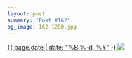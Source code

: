 ```yaml
---
layout: post
summary: 'Post #162'
og_image: 162-1280.jpg
---
```


<p>
 <time>
  <a href="/162">
   {{ page.date | date: "%B %-d, %Y" }}
  </a>
 </time>
 <a href="/162">
  <img data-taken="11/8/2013" sizes="(min-width: 700px) 50vw, calc(100vw - 2rem)" src="{{ site.assets_url }}/162-640.jpg" srcset="{{ site.assets_url }}/162-1280.jpg 1280w, {{ site.assets_url }}/162-960.jpg 960w, {{ site.assets_url }}/162-640.jpg 640w, {{ site.assets_url }}/162-320.jpg 320w"/>
 </a>
</p>
